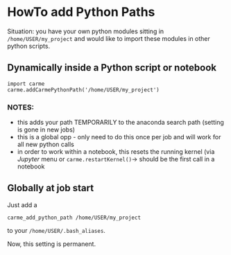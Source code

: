 
# HowTo add Python Paths

Situation: you have your own python modules sitting in ``/home/USER/my_project`` and would like to import these modules in other python scripts.

## Dynamically inside a Python script or notebook
```
import carme 
carme.addCarmePythonPath('/home/USER/my_project')
```
### NOTES:

* this adds your path TEMPORARILY to the anaconda search path (setting is gone in new jobs)
* this is a global opp - only need to do this once per job and will work for all new python calls
* in order to work within a notebook, this resets the running kernel (via *Jupyter* menu or ``carme.restartKernel()``-> should be the first call in a notebook

## Globally at job start
Just add a
```
carme_add_python_path /home/USER/my_project 
```
to your ``/home/USER/.bash_aliases``.

Now, this setting is permanent.
